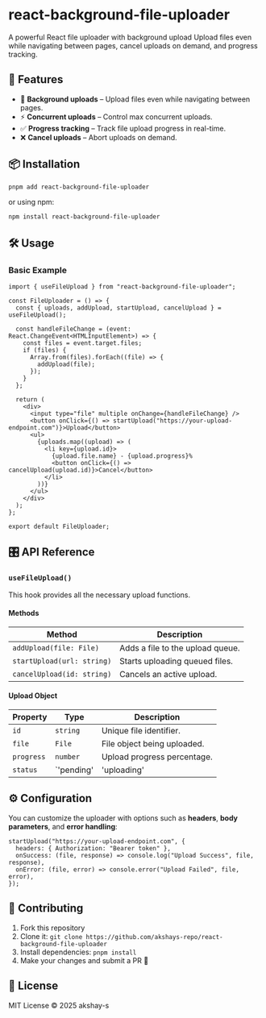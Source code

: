 # react-background-file-uploader

A powerful React file uploader with background upload Upload files even while navigating between pages, cancel uploads on demand, and progress tracking.

## 🚀 Features
- 📂 **Background uploads** – Upload files even while navigating between pages.
- ⚡ **Concurrent uploads** – Control max concurrent uploads.
- ✅ **Progress tracking** – Track file upload progress in real-time.
- ❌ **Cancel uploads** – Abort uploads on demand.

## 📦 Installation

```sh
pnpm add react-background-file-uploader
```

or using npm:

```sh
npm install react-background-file-uploader
```

## 🛠 Usage

### Basic Example

```tsx
import { useFileUpload } from "react-background-file-uploader";

const FileUploader = () => {
  const { uploads, addUpload, startUpload, cancelUpload } = useFileUpload();

  const handleFileChange = (event: React.ChangeEvent<HTMLInputElement>) => {
    const files = event.target.files;
    if (files) {
      Array.from(files).forEach((file) => {
        addUpload(file);
      });
    }
  };

  return (
    <div>
      <input type="file" multiple onChange={handleFileChange} />
      <button onClick={() => startUpload("https://your-upload-endpoint.com")}>Upload</button>
      <ul>
        {uploads.map((upload) => (
          <li key={upload.id}>
            {upload.file.name} - {upload.progress}%
            <button onClick={() => cancelUpload(upload.id)}>Cancel</button>
          </li>
        ))}
      </ul>
    </div>
  );
};

export default FileUploader;
```

## 🎛 API Reference

### `useFileUpload()`
This hook provides all the necessary upload functions.

#### **Methods**

| Method         | Description |
|---------------|-------------|
| `addUpload(file: File)` | Adds a file to the upload queue. |
| `startUpload(url: string)` | Starts uploading queued files. |
| `cancelUpload(id: string)` | Cancels an active upload. |

#### **Upload Object**

| Property | Type | Description |
|----------|------|-------------|
| `id` | `string` | Unique file identifier. |
| `file` | `File` | File object being uploaded. |
| `progress` | `number` | Upload progress percentage. |
| `status` | `'pending' | 'uploading' | 'success' | 'failed'` | Current upload status. |

## ⚙ Configuration

You can customize the uploader with options such as **headers**, **body parameters**, and **error handling**:

```tsx
startUpload("https://your-upload-endpoint.com", {
  headers: { Authorization: "Bearer token" },
  onSuccess: (file, response) => console.log("Upload Success", file, response),
  onError: (file, error) => console.error("Upload Failed", file, error),
});
```

## 🤝 Contributing

1. Fork this repository
2. Clone it: `git clone https://github.com/akshays-repo/react-background-file-uploader`
3. Install dependencies: `pnpm install`
4. Make your changes and submit a PR 🚀

## 📜 License

MIT License © 2025 akshay-s

